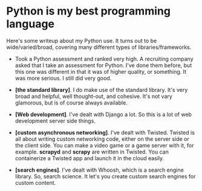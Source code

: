 # Python is my best programming language

Here's some writeup about my Python use.  It turns out to be wide/varied/broad, covering many different types of libraries/frameworks.

- Took a Python assessment and ranked very high.  A recruiting company asked that I take an assessment for Python.  I've done them before, but this one was different in that it was of higher quality, or something.  It was more serious.  I still did very good.

- **[the standard library]**.  I do make use of the standard library.  It's very broad and helpful, well thought-out, and cohesive.  It's not vary glamorous, but is of course always available.

- **[Web development]**.  I've dealt with Django a lot.  So this is a lot of web development server side things.

- **[custom asynchronous networking]**.  I've dealt with Twisted.  Twisted is all about writing custom networking code, either on the server side or the client side.  You can make a video game or a game server with it, for example.  **scrapyd** and **scrapy** are written in Twisted.  You can containerize a Twisted app and launch it in the cloud easily.

- **[search engines]**.  I've dealt with Whoosh, which is a search engine library.  So, search science.  It let's you create custom search engines for custom content.
